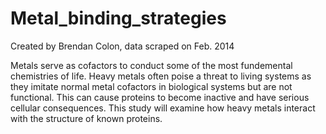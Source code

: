 # Metal_binding_strategies

Created by Brendan Colon, data scraped on Feb. 2014

Metals serve as cofactors to conduct some of the most fundemental chemistries of life. Heavy metals often poise a threat to living systems as they imitate normal metal cofactors in biological systems but are not functional. This can cause proteins to become inactive and have serious cellular consequences. This study will examine how heavy metals interact with the structure of known proteins.
